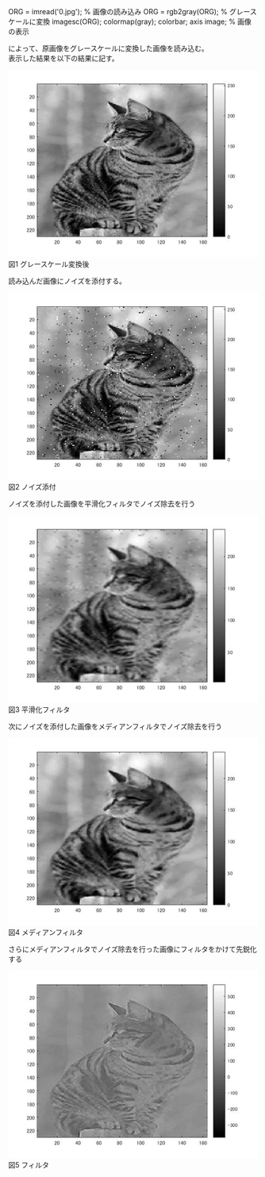 ORG = imread('0.jpg'); % 画像の読み込み
ORG = rgb2gray(ORG); % グレースケールに変換
imagesc(ORG); colormap(gray); colorbar;  axis image; % 画像の表示

によって、原画像をグレースケールに変換した画像を読み込む。  
表示した結果を以下の結果に記す。

![画像](https://github.com/ariga11029/lecture_image_processing/blob/master/image/9-1.jpg?raw=true)
図1 グレースケール変換後

読み込んだ画像にノイズを添付する。

![画像](https://github.com/ariga11029/lecture_image_processing/blob/master/image/9-2.jpg?raw=true) 
図2 ノイズ添付

ノイズを添付した画像を平滑化フィルタでノイズ除去を行う

![画像](https://github.com/ariga11029/lecture_image_processing/blob/master/image/9-3.jpg?raw=true)
図3 平滑化フィルタ

次にノイズを添付した画像をメディアンフィルタでノイズ除去を行う

![画像](https://github.com/ariga11029/lecture_image_processing/blob/master/image/9-4.jpg?raw=true)
図4 メディアンフィルタ

さらにメディアンフィルタでノイズ除去を行った画像にフィルタをかけて先鋭化する

![画像](https://github.com/ariga11029/lecture_image_processing/blob/master/image/9-5.jpg?raw=true)
図5 フィルタ
